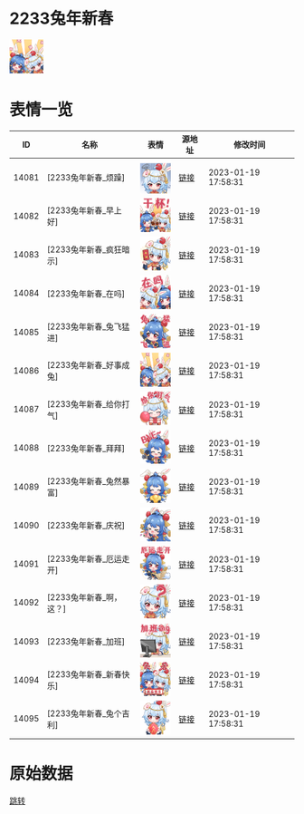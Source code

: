 # 2233兔年新春

<img src="./cover.png" height="60" alt="cover" />

# 表情一览

|ID|名称|表情|源地址|修改时间|
|----|----|----|----|----|
|14081|[2233兔年新春_烦躁]|<img src="./pic/014081_%5B2233兔年新春_烦躁%5D.png" height="60" alt="烦躁"/>|[链接](https://i0.hdslb.com/bfs/garb/item/2f9e28e1383326d47d7e07df2ede6cde26c98e6c.png)|2023-01-19 17:58:31|
|14082|[2233兔年新春_早上好]|<img src="./pic/014082_%5B2233兔年新春_早上好%5D.png" height="60" alt="早上好"/>|[链接](https://i0.hdslb.com/bfs/garb/item/08f585481ca1635c9c302956194dcb5f1a1b3e9d.png)|2023-01-19 17:58:31|
|14083|[2233兔年新春_疯狂暗示]|<img src="./pic/014083_%5B2233兔年新春_疯狂暗示%5D.png" height="60" alt="疯狂暗示"/>|[链接](https://i0.hdslb.com/bfs/garb/item/32ee0d1561a0a841d26471325f1284f5f47a9272.png)|2023-01-19 17:58:31|
|14084|[2233兔年新春_在吗]|<img src="./pic/014084_%5B2233兔年新春_在吗%5D.png" height="60" alt="在吗"/>|[链接](https://i0.hdslb.com/bfs/garb/item/cfb7f78cb96af00700e84c4f4dd85433d4e67305.png)|2023-01-19 17:58:31|
|14085|[2233兔年新春_兔飞猛进]|<img src="./pic/014085_%5B2233兔年新春_兔飞猛进%5D.png" height="60" alt="兔飞猛进"/>|[链接](https://i0.hdslb.com/bfs/garb/item/43c9ee6b221065fd7a54eeef99bd33e69fa23f3d.png)|2023-01-19 17:58:31|
|14086|[2233兔年新春_好事成兔]|<img src="./pic/014086_%5B2233兔年新春_好事成兔%5D.png" height="60" alt="好事成兔"/>|[链接](https://i0.hdslb.com/bfs/garb/item/bdf0d19ef442f55996722a59662177f1cc51a653.png)|2023-01-19 17:58:31|
|14087|[2233兔年新春_给你打气]|<img src="./pic/014087_%5B2233兔年新春_给你打气%5D.png" height="60" alt="给你打气"/>|[链接](https://i0.hdslb.com/bfs/garb/item/f821983b96c5c5100db598ba6f90d159e7281fc5.png)|2023-01-19 17:58:31|
|14088|[2233兔年新春_拜拜]|<img src="./pic/014088_%5B2233兔年新春_拜拜%5D.png" height="60" alt="拜拜"/>|[链接](https://i0.hdslb.com/bfs/garb/item/1f7158cab7e80efa53e6588ea51b0c5bf50738c7.png)|2023-01-19 17:58:31|
|14089|[2233兔年新春_兔然暴富]|<img src="./pic/014089_%5B2233兔年新春_兔然暴富%5D.png" height="60" alt="兔然暴富"/>|[链接](https://i0.hdslb.com/bfs/garb/item/1a34431fbd3fa8bac1b27c5d7c9f4b1dd2b5a196.png)|2023-01-19 17:58:31|
|14090|[2233兔年新春_庆祝]|<img src="./pic/014090_%5B2233兔年新春_庆祝%5D.png" height="60" alt="庆祝"/>|[链接](https://i0.hdslb.com/bfs/garb/item/367370b08bf1431d00815c7e4c2d78f69a1694c4.png)|2023-01-19 17:58:31|
|14091|[2233兔年新春_厄运走开]|<img src="./pic/014091_%5B2233兔年新春_厄运走开%5D.png" height="60" alt="厄运走开"/>|[链接](https://i0.hdslb.com/bfs/garb/item/d147297f4100f5ac3362e9deb47da4c364462a34.png)|2023-01-19 17:58:31|
|14092|[2233兔年新春_啊，这？]|<img src="./pic/014092_%5B2233兔年新春_啊，这？%5D.png" height="60" alt="啊，这？"/>|[链接](https://i0.hdslb.com/bfs/garb/item/15e127ca2e070d2ae6d4a7e8292b7ef353046ba7.png)|2023-01-19 17:58:31|
|14093|[2233兔年新春_加班]|<img src="./pic/014093_%5B2233兔年新春_加班%5D.png" height="60" alt="加班"/>|[链接](https://i0.hdslb.com/bfs/garb/item/aecc67fa6bbcb87267618d1e2943827c8b71ec0b.png)|2023-01-19 17:58:31|
|14094|[2233兔年新春_新春快乐]|<img src="./pic/014094_%5B2233兔年新春_新春快乐%5D.png" height="60" alt="新春快乐"/>|[链接](https://i0.hdslb.com/bfs/garb/item/90c962074c083b32dcce9cb975fd6065aca0e37d.png)|2023-01-19 17:58:31|
|14095|[2233兔年新春_兔个吉利]|<img src="./pic/014095_%5B2233兔年新春_兔个吉利%5D.png" height="60" alt="兔个吉利"/>|[链接](https://i0.hdslb.com/bfs/garb/item/1ef91987599c174aaa3df1031fead2bbad864735.png)|2023-01-19 17:58:31|

# 原始数据

[跳转](./raw.json)

